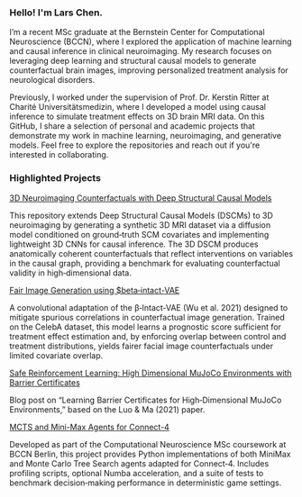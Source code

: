 ### Hello! I'm Lars Chen.


I’m a recent MSc graduate at the Bernstein Center for Computational Neuroscience (BCCN), where I explored the application of machine learning and causal inference in clinical neuroimaging. My research focuses on leveraging deep learning and structural causal models to generate counterfactual brain images, improving personalized treatment analysis for neurological disorders.

Previously, I worked under the supervision of Prof. Dr. Kerstin Ritter at Charité Universitätsmedizin, where I developed a model using causal inference to simulate treatment effects on 3D brain MRI data. On this GitHub, I share a selection of personal and academic projects that demonstrate my work in machine learning, neuroimaging, and generative models. Feel free to explore the repositories and reach out if you're interested in collaborating. 



### Highlighted Projects

[3D Neuroimaging Counterfactuals with Deep Structural Causal Models](https://github.com/lars-chen/3dscm)

This repository extends Deep Structural Causal Models (DSCMs) to 3D neuroimaging by generating a synthetic 3D MRI dataset via a diffusion model conditioned on ground‑truth SCM covariates and implementing lightweight 3D CNNs for causal inference. The 3D DSCM produces anatomically coherent counterfactuals that reflect interventions on variables in the causal graph, providing a benchmark for evaluating counterfactual validity in high‑dimensional data.




[Fair Image Generation using $beta‑intact-VAE](https://github.com/lars-chen/conv-beta-iVAE)

A convolutional adaptation of the β‑Intact‑VAE (Wu et al. 2021) designed to mitigate spurious correlations in counterfactual image generation. Trained on the CelebA dataset, this model learns a prognostic score sufficient for treatment effect estimation and, by enforcing overlap between control and treatment distributions, yields fairer facial image counterfactuals under limited covariate overlap. 


[Safe Reinforcement Learning: High Dimensional MuJoCo Environments with Barrier Certificates](https://lars-chen.github.io/rl-blog/learning-barrier-certificates/) 

Blog post on “Learning Barrier Certificates for High‑Dimensional MuJoCo Environments,” based on the Luo & Ma (2021) paper. 


[MCTS and Mini-Max Agents for Connect-4](https://github.com/lars-chen/MCTS_Connect4)

Developed as part of the Computational Neuroscience MSc coursework at BCCN Berlin, this project provides Python implementations of both MiniMax and Monte Carlo Tree Search agents adapted for Connect‑4. Includes profiling scripts, optional Numba acceleration, and a suite of tests to benchmark decision‑making performance in deterministic game settings.
